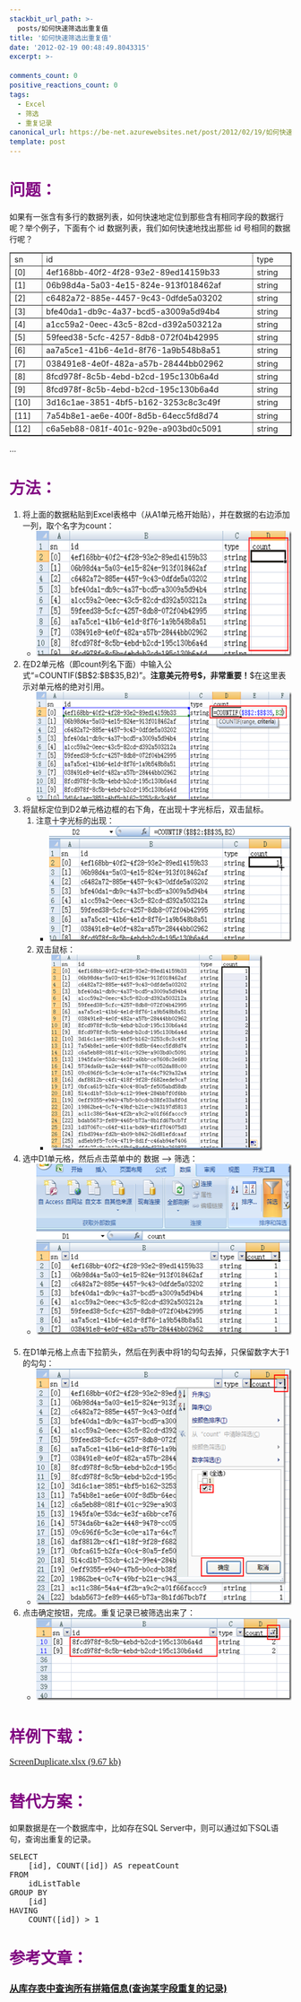 ```yaml
---
stackbit_url_path: >-
  posts/如何快速筛选出重复值
title: '如何快速筛选出重复值'
date: '2012-02-19 00:48:49.8043315'
excerpt: >-
  
comments_count: 0
positive_reactions_count: 0
tags: 
  - Excel
  - 筛选
  - 重复记录
canonical_url: https://be-net.azurewebsites.net/post/2012/02/19/如何快速筛选出重复值
template: post
---
```

<h1><span style="color: #800080">问题：</span></h1>  <p>如果有一张含有多行的数据列表，如何快速地定位到那些含有相同字段的数据行呢？举个例子，下面有个 id 数据列表，我们如何快速地找出那些 id 号相同的数据行呢？</p>  <table border="1" cellspacing="0" cellpadding="0" width="513"><tbody>     <tr>       <td width="44">sn</td>        <td width="411">id</td>        <td width="56">type</td>     </tr>      <tr>       <td>[0]</td>        <td width="411">4ef168bb-40f2-4f28-93e2-89ed14159b33</td>        <td width="56">string</td>     </tr>      <tr>       <td>[1]</td>        <td width="411">06b98d4a-5a03-4e15-824e-913f018462af</td>        <td width="56">string</td>     </tr>      <tr>       <td>[2]</td>        <td width="411">c6482a72-885e-4457-9c43-0dfde5a03202</td>        <td width="56">string</td>     </tr>      <tr>       <td>[3]</td>        <td width="411">bfe40da1-db9c-4a37-bcd5-a3009a5d94b4</td>        <td width="56">string</td>     </tr>      <tr>       <td>[4]</td>        <td width="411">a1cc59a2-0eec-43c5-82cd-d392a503212a</td>        <td width="56">string</td>     </tr>      <tr>       <td>[5]</td>        <td width="411">59feed38-5cfc-4257-8db8-072f04b42995</td>        <td width="56">string</td>     </tr>      <tr>       <td>[6]</td>        <td width="411">aa7a5ce1-41b6-4e1d-8f76-1a9b548b8a51</td>        <td width="56">string</td>     </tr>      <tr>       <td>[7]</td>        <td width="411">038491e8-4e0f-482a-a57b-28444bb02962</td>        <td width="56">string</td>     </tr>      <tr>       <td>[8]</td>        <td width="411">8fcd978f-8c5b-4ebd-b2cd-195c130b6a4d</td>        <td width="56">string</td>     </tr>      <tr>       <td>[9]</td>        <td width="411">8fcd978f-8c5b-4ebd-b2cd-195c130b6a4d</td>        <td width="56">string</td>     </tr>      <tr>       <td>[10]</td>        <td width="411">3d16c1ae-3851-4bf5-b162-3253c8c3c49f</td>        <td width="56">string</td>     </tr>      <tr>       <td>[11]</td>        <td width="411">7a54b8e1-ae6e-400f-8d5b-64ecc5fd8d74</td>        <td width="56">string</td>     </tr>      <tr>       <td>[12]</td>        <td width="411">c6a5eb88-081f-401c-929e-a903bd0c5091</td>        <td width="56">string</td>     </tr>   </tbody></table>  <p>…</p>  <h1><span style="color: #800080">方法：</span></h1>  <ol>   <li>将上面的数据粘贴到Excel表格中（从A1单元格开始贴），并在数据的右边添加一列，取个名字为count：      <ul>       <li><img style="border-right-width: 0px; display: inline; border-top-width: 0px; border-bottom-width: 0px; border-left-width: 0px" title="如何快速筛选出重复值" border="0" alt="如何快速筛选出重复值" src="https://raw.githubusercontent.com/Jeff-Tian/blogengine.net/master/Source/BlogEngine/BlogEngine.NET/App_Data/files/image_thumb_199.png" width="571" height="224" /> </li>     </ul>   </li>    <li>在D2单元格（即count列名下面）中输入公式“=COUNTIF($B$2:$B$35,B2)”。<strong>注意美元符号$，非常重要！</strong>$在这里表示对单元格的绝对引用。       <ul>       <li><a href="https://raw.githubusercontent.com/Jeff-Tian/blogengine.net/master/Source/BlogEngine/BlogEngine.NET/App_Data/files/image_470.png"><img style="border-right-width: 0px; display: inline; border-top-width: 0px; border-bottom-width: 0px; border-left-width: 0px" title="How to quickly filter out the duplicated values" border="0" alt="How to quickly filter out the duplicated values" src="https://raw.githubusercontent.com/Jeff-Tian/blogengine.net/master/Source/BlogEngine/BlogEngine.NET/App_Data/files/image_thumb_200.png" width="553" height="196" /></a> </li>     </ul>   </li>    <li>将鼠标定位到D2单元格边框的右下角，在出现十字光标后，双击鼠标。      <ol>       <li>注意十字光标的出现：&#160; <ul>           <li><a href="https://raw.githubusercontent.com/Jeff-Tian/blogengine.net/master/Source/BlogEngine/BlogEngine.NET/App_Data/files/image_471.png"><img style="border-right-width: 0px; display: inline; border-top-width: 0px; border-bottom-width: 0px; border-left-width: 0px" title="How to quickly filter out the duplicated values" border="0" alt="How to quickly filter out the duplicated values" src="https://raw.githubusercontent.com/Jeff-Tian/blogengine.net/master/Source/BlogEngine/BlogEngine.NET/App_Data/files/image_thumb_201.png" width="511" height="207" /></a> </li>         </ul>       </li>        <li>双击鼠标：&#160; <ul>           <li>&#160;<a href="https://raw.githubusercontent.com/Jeff-Tian/blogengine.net/master/Source/BlogEngine/BlogEngine.NET/App_Data/files/image_472.png"><img style="border-right-width: 0px; display: inline; border-top-width: 0px; border-bottom-width: 0px; border-left-width: 0px" title="How to quickly filter out the duplicated values" border="0" alt="How to quickly filter out the duplicated values" src="https://raw.githubusercontent.com/Jeff-Tian/blogengine.net/master/Source/BlogEngine/BlogEngine.NET/App_Data/files/image_thumb_202.png" width="377" height="350" /></a> </li>         </ul>       </li>     </ol>   </li>    <li>选中D1单元格，然后点击菜单中的 数据 –&gt; 筛选：      <ul>       <li><a href="https://raw.githubusercontent.com/Jeff-Tian/blogengine.net/master/Source/BlogEngine/BlogEngine.NET/App_Data/files/image_473.png"><img style="border-right-width: 0px; display: inline; border-top-width: 0px; border-bottom-width: 0px; border-left-width: 0px" title="How to quickly filter out the duplicated values" border="0" alt="How to quickly filter out the duplicated values" src="https://raw.githubusercontent.com/Jeff-Tian/blogengine.net/master/Source/BlogEngine/BlogEngine.NET/App_Data/files/image_thumb_203.png" width="498" height="305" /></a>&#160; </li>     </ul>   </li>    <li>在D1单元格上点击下拉箭头，然后在列表中将1的勾勾去掉，只保留数字大于1的勾勾：      <ul>       <li><a href="https://raw.githubusercontent.com/Jeff-Tian/blogengine.net/master/Source/BlogEngine/BlogEngine.NET/App_Data/files/image_474.png"><img style="border-right-width: 0px; display: inline; border-top-width: 0px; border-bottom-width: 0px; border-left-width: 0px" title="How to quickly filter out the duplicated values" border="0" alt="How to quickly filter out the duplicated values" src="https://raw.githubusercontent.com/Jeff-Tian/blogengine.net/master/Source/BlogEngine/BlogEngine.NET/App_Data/files/image_thumb_204.png" width="498" height="422" /></a> </li>     </ul>   </li>    <li>点击确定按钮，完成。重复记录已被筛选出来了：      <ul>       <li><a href="https://raw.githubusercontent.com/Jeff-Tian/blogengine.net/master/Source/BlogEngine/BlogEngine.NET/App_Data/files/image_475.png"><img style="border-right-width: 0px; display: inline; border-top-width: 0px; border-bottom-width: 0px; border-left-width: 0px" title="How to quickly filter out the duplicated values" border="0" alt="How to quickly filter out the duplicated values" src="https://raw.githubusercontent.com/Jeff-Tian/blogengine.net/master/Source/BlogEngine/BlogEngine.NET/App_Data/files/image_thumb_205.png" width="501" height="147" /></a> </li>     </ul>   </li> </ol>  <h1><span style="color: #800080">样例下载：</span></h1>  <p style="display: inline !important; font-family: simsun; font-size: medium"><a href="/blog/file.axd?file=2012%2f2%2fScreenDuplicate.xlsx">ScreenDuplicate.xlsx (9.67 kb)</a></p>  <h1><span style="color: #800080">替代方案：</span></h1>  <p>如果数据是在一个数据库中，比如存在SQL Server中，则可以通过如下SQL语句，查询出重复的记录。</p>  <pre class="brush: sql">SELECT
    [id], COUNT([id]) AS repeatCount 
FROM
    idListTable
GROUP BY
    [id]
HAVING
    COUNT([id]) &gt; 1 </pre>

<h1><span style="color: #800080">参考文章：</span></h1>

<h3><a href="http://www.zizhujy.com/blog/post/2011/01/08/e4bb8ee5ba93e5ad98e8a1a8e4b8ade69fa5e8afa2e68980e69c89e68bbce7aeb1e4bfa1e681af(e69fa5e8afa2e69f90e5ad97e6aeb5e9878de5a48de79a84e8aeb0e5bd95).aspx">从库存表中查询所有拼箱信息(查询某字段重复的记录)</a></h3>
